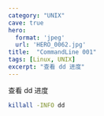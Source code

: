```yaml
---
category: "UNIX"
cave: true
hero:
  format: 'jpeg'
  url: 'HERO_0062.jpg'
title:  "CommandLine 001"
tags: [Linux, UNIX]
excerpt: "查看 dd 进度"
---
```

查看 dd 进度

```sh
killall -INFO dd
```
